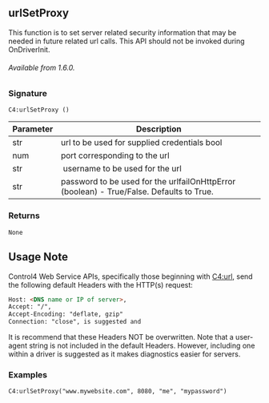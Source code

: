 ## urlSetProxy

This function is to set server related security information that may be needed in future related url calls. This API should not be invoked during OnDriverInit.

###### Available from 1.6.0.


### Signature

`C4:urlSetProxy ()`	


| Parameter | Description |
| --- | --- |
| str | url to be used for supplied credentials bool |
| num | port corresponding to the url |
| str |  username to be used for the url |
| str |  password to be used for the urlfailOnHttpError (boolean) - True/False. Defaults to True. |


### Returns

`None`


## Usage Note

Control4 Web Service APIs, specifically those beginning with [C4:url][1], send the following default Headers with the HTTP(s) request:

```html
Host: <DNS name or IP of server>,
Accept: "/",
Accept-Encoding: "deflate, gzip"
Connection: "close", is suggested and 
```

It is recommend that these Headers NOT be overwritten. Note that a user-agent string is not included in the default Headers. However, including one within a driver is suggested as it makes diagnostics easier for servers.


### Examples

`C4:urlSetProxy("www.mywebsite.com", 8080, "me", "mypassword")`


[1]:	https://control4.github.io/docs-driverworks-api/#url-interface